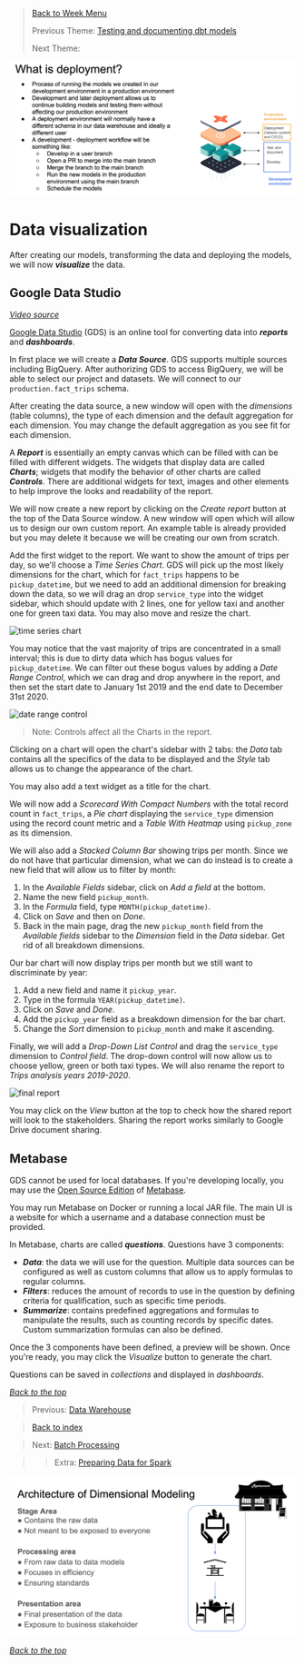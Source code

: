 >[Back to Week Menu](README.md)
>
>Previous Theme: [Testing and documenting dbt models](test_doc_dbt_models.md)
>
>Next Theme: 

![tests](../images/04_what_is_deployment.png)

# Data visualization

After creating our models, transforming the data and deploying the models, we will now ***visualize*** the data.

## Google Data Studio

_[Video source](https://www.youtube.com/watch?v=39nLTs74A3E&list=PL3MmuxUbc_hJed7dXYoJw8DoCuVHhGEQb&index=42)_

[Google Data Studio](https://datastudio.google.com/) (GDS) is an online tool for converting data into ***reports*** and ***dashboards***.

In first place we will create a ***Data Source***. GDS supports multiple sources including BigQuery. After authorizing GDS to access BigQuery, we will be able to select our project and datasets. We will connect to our `production.fact_trips` schema.

After creating the data source, a new window will open with the _dimensions_ (table columns), the type of each dimension and the default aggregation for each dimension. You may change the default aggregation as you see fit for each dimension.

A ***Report*** is essentially an empty canvas which can be filled with can be filled with different widgets. The widgets that display data are called ***Charts***; widgets that modify the behavior of other charts are called ***Controls***. There are additional widgets for text, images and other elements to help improve the looks and readability of the report.

We will now create a new report by clicking on the _Create report_ button at the top of the Data Source window. A new window will open which will allow us to design our own custom report. An example table is already provided but you may delete it because we will be creating our own from scratch.

Add the first widget to the report. We want to show the amount of trips per day, so we'll choose a _Time Series Chart_. GDS will pick up the most likely dimensions for the chart, which for `fact_trips` happens to be `pickup_datetime`, but we need to add an additional dimension for breaking down the data, so we will drag an drop `service_type` into the widget sidebar, which should update with 2 lines, one for yellow taxi and another one for green taxi data. You may also move and resize the chart.

![time series chart](images/04_04.png)

You may notice that the vast majority of trips are concentrated in a small interval; this is due to dirty data which has bogus values for `pickup_datetime`. We can filter out these bogus values by adding a _Date Range Control_, which we can drag and drop anywhere in the report, and then set the start date to January 1st 2019 and the end date to December 31st 2020.

![date range control](images/04_05.png)

>Note: Controls affect all the Charts in the report.

Clicking on a chart will open the chart's sidebar with 2 tabs: the _Data_ tab contains all the specifics of the data to be displayed and the _Style_ tab allows us to change the appearance of the chart.

You may also add a text widget as a title for the chart.

We will now add a _Scorecard With Compact Numbers_ with the total record count in `fact_trips`, a _Pie chart_ displaying the `service_type` dimension using the record count metric and a _Table With Heatmap_ using `pickup_zone` as its dimension.

We will also add a _Stacked Column Bar_ showing trips per month. Since we do not have that particular dimension, what we can do instead is to create a new field that will allow us to filter by month:
1. In the _Available Fields_ sidebar, click on _Add a field_ at the bottom.
1. Name the new field `pickup_month`.
1. In the _Formula_ field, type `MONTH(pickup_datetime)`.
1. Click on _Save_ and then on _Done_.
1. Back in the main page, drag the new `pickup_month` field from the _Available fields_ sidebar to the _Dimension_ field in the _Data_ sidebar. Get rid of all breakdown dimensions.

Our bar chart will now display trips per month but we still want to discriminate by year:

1. Add a new field and name it `pickup_year`.
1. Type in the formula `YEAR(pickup_datetime)`.
1. Click on _Save_ and _Done_.
1. Add the `pickup_year` field as a breakdown dimension for the bar chart.
1. Change the _Sort_ dimension to `pickup_month` and make it ascending.

Finally, we will add a _Drop-Down List Control_ and drag the `service_type` dimension to _Control field_. The drop-down control will now allow us to choose yellow, green or both taxi types. We will also rename the report to _Trips analysis years 2019-2020_.

![final report](images/04_06.png)

You may click on the _View_ button at the top to check how the shared report will look to the stakeholders. Sharing the report works similarly to Google Drive document sharing.

## Metabase

GDS cannot be used for local databases. If you're developing locally, you may use the [Open Source Edition](https://www.metabase.com/start/oss/) of [Metabase](https://www.metabase.com/).

You may run Metabase on Docker or running a local JAR file. The main UI is a website for which a username and a database connection must be provided.

In Metabase, charts are called ***questions***. Questions have 3 components:
* ***Data***: the data we will use for the question. Multiple data sources can be configured as well as custom columns that allow us to apply formulas to regular columns.
* ***Filters***: reduces the amount of records to use in the question by defining criteria for qualification, such as specific time periods.
* ***Summarize***: contains predefined aggregations and formulas to manipulate the results, such as counting records by specific dates. Custom summarization formulas can also be defined.

Once the 3 components have been defined, a preview will be shown. Once you're ready, you may click the _Visualize_ button to generate the chart.

Questions can be saved in _collections_ and displayed in _dashboards_.

_[Back to the top](#)_

>Previous: [Data Warehouse](3_data_warehouse.md)

>[Back to index](README.md)

>Next: [Batch Processing](5_batch_processing.md)

>>Extra: [Preparing Data for Spark](extra1_preparing_data.md)




![Architecture of Dimensional Modeling](../images/04_arch.png)

_[Back to the top](#introduction-to-analytics-engineering)_